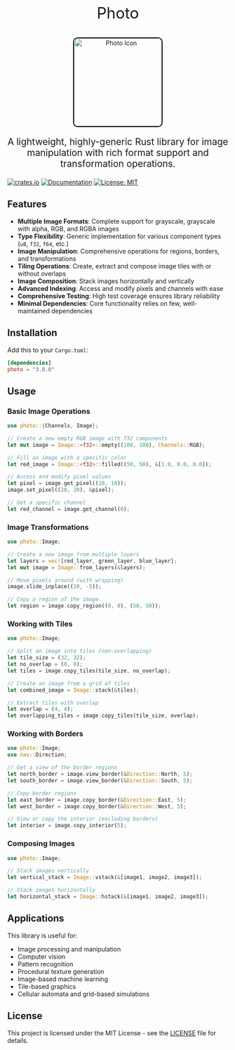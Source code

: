 <p align="center" style="font-size: 2.5em">
    Photo
</p>
<p align="center">
    <img src="./assets/images/image_icon.png" alt="Photo Icon" width="200" style="border-radius: 5%; border: 2px solid #000;">
</p>
<p align="center" style="font-size: 1.5em">
    A lightweight, highly-generic Rust library for image manipulation with rich format support and transformation operations.
</p>

[![crates.io](https://img.shields.io/crates/v/photo.svg)](https://crates.io/crates/photo)
[![Documentation](https://docs.rs/photo/badge.svg)](https://docs.rs/photo)
[![License: MIT](https://img.shields.io/badge/License-MIT-yellow.svg)](https://opensource.org/licenses/MIT)

## Features

- **Multiple Image Formats**: Complete support for grayscale, grayscale with alpha, RGB, and RGBA images
- **Type Flexibility**: Generic implementation for various component types (`u8`, `f32`, `f64`, etc.)
- **Image Manipulation**: Comprehensive operations for regions, borders, and transformations
- **Tiling Operations**: Create, extract and compose image tiles with or without overlaps
- **Image Composition**: Stack images horizontally and vertically
- **Advanced Indexing**: Access and modify pixels and channels with ease
- **Comprehensive Testing**: High test coverage ensures library reliability
- **Minimal Dependencies**: Core functionality relies on few, well-maintained dependencies

## Installation

Add this to your `Cargo.toml`:

```toml
[dependencies]
photo = "3.0.0"
```

## Usage

### Basic Image Operations

```rust
use photo::{Channels, Image};

// Create a new empty RGB image with f32 components
let mut image = Image::<f32>::empty((100, 100), Channels::RGB);

// Fill an image with a specific color
let red_image = Image::<f32>::filled((50, 50), &[1.0, 0.0, 0.0]);

// Access and modify pixel values
let pixel = image.get_pixel((10, 10));
image.set_pixel((20, 20), &pixel);

// Get a specific channel
let red_channel = image.get_channel(0);
```

### Image Transformations

```rust
use photo::Image;

// Create a new image from multiple layers
let layers = vec![red_layer, green_layer, blue_layer];
let mut image = Image::from_layers(&layers);

// Move pixels around (with wrapping)
image.slide_inplace((10, -5));

// Copy a region of the image
let region = image.copy_region((0, 0), (50, 50));
```

### Working with Tiles

```rust
use photo::Image;

// Split an image into tiles (non-overlapping)
let tile_size = (32, 32);
let no_overlap = (0, 0);
let tiles = image.copy_tiles(tile_size, no_overlap);

// Create an image from a grid of tiles
let combined_image = Image::stack(&tiles);

// Extract tiles with overlap
let overlap = (4, 4);
let overlapping_tiles = image.copy_tiles(tile_size, overlap);
```

### Working with Borders

```rust
use photo::Image;
use nav::Direction;

// Get a view of the border regions
let north_border = image.view_border(&Direction::North, 5);
let south_border = image.view_border(&Direction::South, 5);

// Copy border regions
let east_border = image.copy_border(&Direction::East, 5);
let west_border = image.copy_border(&Direction::West, 5);

// View or copy the interior (excluding borders)
let interior = image.copy_interior(5);
```

### Composing Images

```rust
use photo::Image;

// Stack images vertically
let vertical_stack = Image::vstack(&[image1, image2, image3]);

// Stack images horizontally
let horizontal_stack = Image::hstack(&[image1, image2, image3]);
```

## Applications

This library is useful for:

- Image processing and manipulation
- Computer vision
- Pattern recognition
- Procedural texture generation
- Image-based machine learning
- Tile-based graphics
- Cellular automata and grid-based simulations

## License

This project is licensed under the MIT License - see the [LICENSE](LICENSE) file for details.
